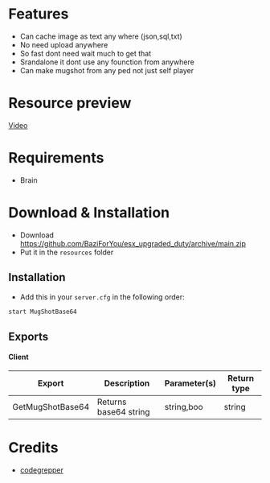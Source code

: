 # Features
- Can cache image as text any where (json,sql,txt)
- No need upload anywhere
- So fast dont need wait much to get that
- Srandalone it dont use any founction from anywhere
- Can make mugshot from any ped not just self player

# Resource preview
[Video](https://streamable.com/)

# Requirements
- Brain

# Download & Installation

- Download https://github.com/BaziForYou/esx_upgraded_duty/archive/main.zip
- Put it in the `resources` folder 

## Installation	
- Add this in your `server.cfg` in the following order:
```bash
start MugShotBase64
```

## Exports	
#### Client

| Export                         | Description                               | Parameter(s)  | Return type          |
|--------------------------------|-------------------------------------------|---------------|----------------------|
| GetMugShotBase64               | Returns base64 string                     | string,boo    | string               |



# Credits
- [codegrepper](https://www.codegrepper.com/code-examples/javascript/convert+image+to+base64+using+javascript)
